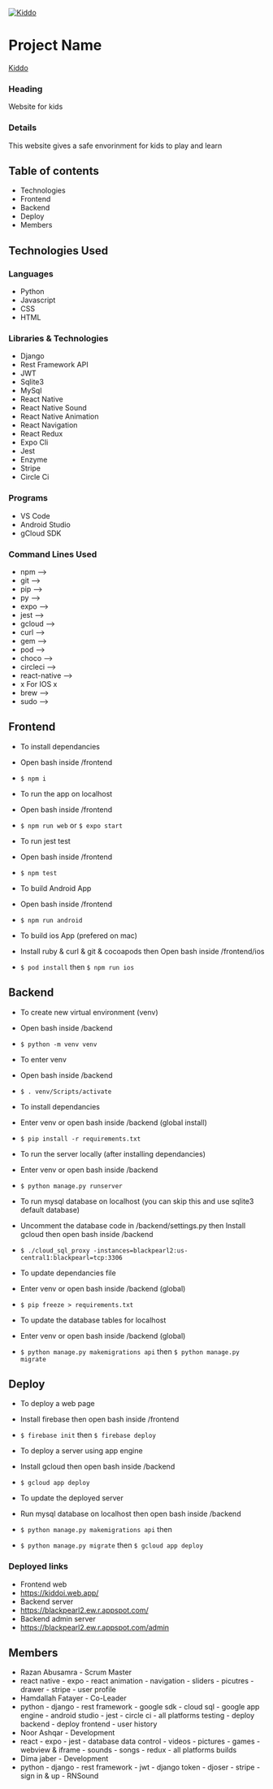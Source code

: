 [![Kiddo](https://i.postimg.cc/wTKffWZb/kiddo.png)](https://blackpearl2.ew.r.appspot.com/)

# Project Name #
[Kiddo](https://blackpearl2.ew.r.appspot.com/)

### Heading ###
Website for kids

### Details ###
This website gives a safe envorinment for kids to play and learn

## Table of contents ##
* Technologies
* Frontend
* Backend
* Deploy
* Members

## Technologies Used ##
### Languages ###
* Python
* Javascript
* CSS
* HTML
### Libraries & Technologies ###
* Django
* Rest Framework API
* JWT
* Sqlite3
* MySql
* React Native
* React Native Sound
* React Native Animation
* React Navigation
* React Redux
* Expo Cli
* Jest
* Enzyme
* Stripe
* Circle Ci
### Programs ###
* VS Code
* Android Studio
* gCloud SDK
### Command Lines Used ###
* npm -->
* git -->
* pip -->
* py -->
* expo -->
* jest -->
* gcloud -->
* curl -->
* gem -->
* pod -->
* choco -->
* circleci -->
* react-native -->
* x For IOS x
* brew -->
* sudo -->

## Frontend ##
* To install dependancies
* Open bash inside /frontend
* `$ npm i`

* To run the app on localhost
* Open bash inside /frontend
* `$ npm run web` or `$ expo start`

* To run jest test
* Open bash inside /frontend
* `$ npm test`

* To build Android App
* Open bash inside /frontend
* `$ npm run android`

* To build ios App (prefered on mac)
* Install ruby & curl & git & cocoapods then Open bash inside /frontend/ios
* `$ pod install` then `$ npm run ios`

## Backend ##
* To create new virtual environment (venv)
* Open bash inside /backend
* `$ python -m venv venv`

* To enter venv
* Open bash inside /backend
* `$ . venv/Scripts/activate`

* To install dependancies
* Enter venv or open bash inside /backend (global install)
* `$ pip install -r requirements.txt`

* To run the server locally (after installing dependancies)
* Enter venv or open bash inside /backend
* `$ python manage.py runserver`

* To run mysql database on localhost (you can skip this and use sqlite3 default database)
* Uncomment the database code in /backend/settings.py then Install gcloud then open bash inside /backend
* `$ ./cloud_sql_proxy -instances=blackpearl2:us-central1:blackpearl=tcp:3306`

* To update dependancies file
* Enter venv or open bash inside /backend (global)
* `$ pip freeze > requirements.txt`

* To update the database tables for localhost
* Enter venv or open bash inside /backend (global)
* `$ python manage.py makemigrations api` then `$ python manage.py migrate`

## Deploy ##
* To deploy a web page
* Install firebase then open bash inside /frontend
* `$ firebase init` then `$ firebase deploy`

* To deploy a server using app engine
* Install gcloud then open bash inside /backend
* `$ gcloud app deploy`

* To update the deployed server
* Run mysql database on localhost then open bash inside /backend
* `$ python manage.py makemigrations api` then
* `$ python manage.py migrate` then `$ gcloud app deploy`

### Deployed links ###
* Frontend web
* https://kiddoi.web.app/
* Backend server
* https://blackpearl2.ew.r.appspot.com/
* Backend admin server
* https://blackpearl2.ew.r.appspot.com/admin

## Members ##
* Razan Abusamra - Scrum Master
* react native - expo - react animation - navigation - sliders - picutres - drawer - stripe - user profile
* Hamdallah Fatayer - Co-Leader
* python - django - rest framework - google sdk - cloud sql - google app engine - android studio - jest - circle ci - all platforms testing - deploy backend - deploy frontend - user history
* Noor Ashqar - Development
* react - expo - jest - database data control - videos - pictures - games - webview & iframe - sounds - songs - redux - all platforms builds
* Dima jaber - Development
* python - django - rest framework - jwt - django token - djoser - stripe - sign in & up - RNSound
